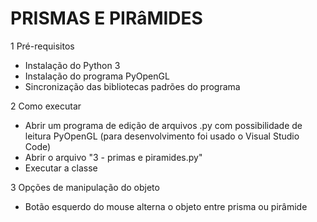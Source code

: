 # PRISMAS E PIRâMIDES

1 Pré-requisitos
- Instalação do Python 3
- Instalação do programa PyOpenGL
- Sincronização das bibliotecas padrões do programa

2 Como executar
- Abrir um programa de edição de arquivos .py com possibilidade de leitura PyOpenGL (para desenvolvimento foi usado o Visual Studio Code)
- Abrir o arquivo "3 - primas e piramides.py"
- Executar a classe

3 Opções de manipulação do objeto
- Botão esquerdo do mouse alterna o objeto entre prisma ou pirâmide
